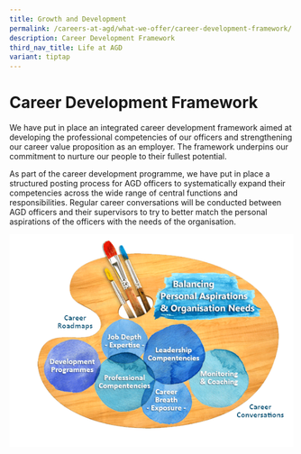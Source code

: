 ```yaml
---
title: Growth and Development
permalink: /careers-at-agd/what-we-offer/career-development-framework/
description: Career Development Framework
third_nav_title: Life at AGD
variant: tiptap
---
```

Career Development Framework
============================

We have put in place an integrated career development framework aimed at developing the professional competencies of our officers and strengthening our career value proposition as an employer. The framework underpins our commitment to nurture our people to their fullest potential.

As part of the career development programme, we have put in place a structured posting process for AGD officers to systematically expand their competencies across the wide range of central functions and responsibilities. Regular career conversations will be conducted between AGD officers and their supervisors to try to better match the personal aspirations of the officers with the needs of the organisation.

![Career Development Framework](/images/CareersAGD/What%20we%20offer/cdf.png)